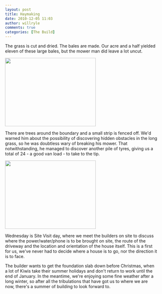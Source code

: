 ```yaml
---
layout: post
title: Haymaking
date: 2010-12-05 11:03
author: willryle
comments: true
categories: [The Build]
---
```

The grass is cut and dried. The bales are made. Our acre and a half yielded eleven of these large bales, but the mower man did leave a lot uncut.

<a href="http://willryle.files.wordpress.com/2010/12/11-bales-002.jpg"><img class="alignleft size-medium wp-image-111" title="11 Bales 002" src="http://willryle.files.wordpress.com/2010/12/11-bales-002.jpg?w=300" alt="" width="300" height="225" /></a>

There are trees around the boundary and a small strip is fenced off. We'd warned him about the possibility of discovering hidden obstacles in the long grass, so he was doubtless wary of breaking his mower. That notwithstanding, he managed to discover another pile of tyres, giving us a total of 24 - a good van load - to take to the tip.

<a href="http://willryle.files.wordpress.com/2010/12/11-bales-004.jpg"><img class="alignright size-medium wp-image-112" title="11 Bales 004" src="http://willryle.files.wordpress.com/2010/12/11-bales-004.jpg?w=300" alt="" width="300" height="225" /></a>

Wednesday is Site Visit day, where we meet the builders on site to discuss where the power/water/phone is to be brought on site, the route of the driveway and the location and orientation of the house itself. This is a first for us, we've never had to decide where a house is to go, nor the direction it is to face.

The builder wants to get the foundation slab down before Christmas, when a lot of Kiwis take their summer holidays and don't return to work until the end of January. In the meantime, we're enjoying some fine weather after a long winter, so after all the tribulations that have got us to where we are now, there's a summer of building to look forward to.
